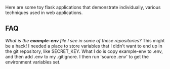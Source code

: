 Here are some toy flask applications that demonstrate individually, various techniques used in web applications.

## FAQ
<i>What is the <b>example-env</b> file I see in some of these repositories?</i>
This might be a hack!  I needed a place to store variables that I didn't want to end up in the git repository, like SECRET_KEY.  What I do is copy example-env to .env, and then add .env to my .gitignore.   I then run 'source .env' to get the environment variables set.


